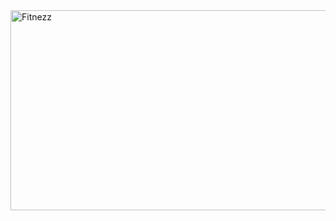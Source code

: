 <img src="https://socialify.git.ci/Subhradeep10/Fitnezz/image?font=Bitter&forks=1&issues=1&language=1&owner=1&pattern=Circuit%20Board&pulls=1&stargazers=1&theme=Light" alt="Fitnezz" width="640" height="320" />
